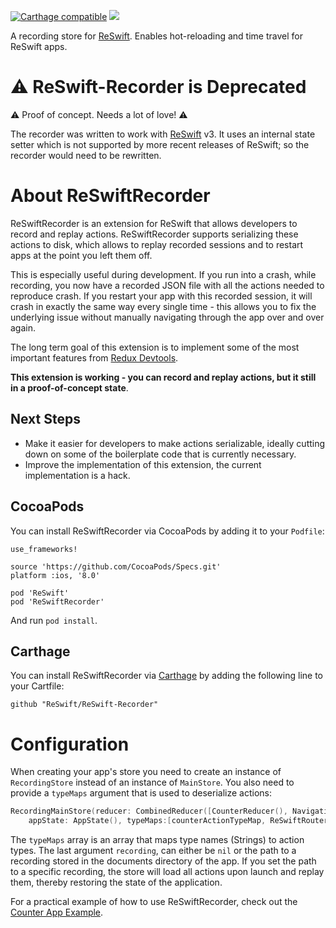 [![Carthage compatible](https://img.shields.io/badge/Carthage-compatible-4BC51D.svg?style=flat)](https://github.com/Carthage/Carthage) 
[![](https://img.shields.io/badge/license-MIT-blue.svg)](https://github.com/Swift-Flow/Swift-Flow/blob/master/LICENSE.md)

A recording store for [ReSwift][]. Enables hot-reloading and time travel for ReSwift apps.

# ⚠️ ReSwift-Recorder is Deprecated

⚠️ Proof of concept. Needs a lot of love! ⚠️

The recorder was written to work with [ReSwift][] v3. It uses an internal state setter which is not supported by more recent releases of ReSwift; so the recorder would need to be rewritten.

[reswift]: https://github.com/ReSwift/ReSwift

# About ReSwiftRecorder

ReSwiftRecorder is an extension for ReSwift that allows developers to record and replay actions. ReSwiftRecorder supports serializing these actions to disk, which allows to replay recorded sessions and to restart apps at the point you left them off.

This is especially useful during development. If you run into a crash, while recording, you now have a recorded JSON file with all the actions needed to reproduce crash. If you restart your app with this recorded session, it will crash in exactly the same way every single time - this allows you to fix the underlying issue without manually navigating through the app over and over again.

The long term goal of this extension is to implement some of the most important features from [Redux Devtools](https://github.com/gaearon/redux-devtools).

**This extension is working - you can record and replay actions, but it still in a proof-of-concept state**.

## Next Steps

- Make it easier for developers to make actions serializable, ideally cutting down on some of the boilerplate code that is currently necessary.
- Improve the implementation of this extension, the current implementation is a hack.

## CocoaPods

You can install ReSwiftRecorder via CocoaPods by adding it to your `Podfile`:

	use_frameworks!

	source 'https://github.com/CocoaPods/Specs.git'
	platform :ios, '8.0'

	pod 'ReSwift'
	pod 'ReSwiftRecorder'
	
And run `pod install`.

## Carthage

You can install ReSwiftRecorder via [Carthage]() by adding the following line to your Cartfile:

	github "ReSwift/ReSwift-Recorder"

# Configuration

When creating your app's store you need to create an instance of `RecordingStore` instead of an instance of `MainStore`. You also need to provide a `typeMaps` argument that is used to deserialize actions:

```swift
RecordingMainStore(reducer: CombinedReducer([CounterReducer(), NavigationReducer()]),
    appState: AppState(), typeMaps:[counterActionTypeMap, ReSwiftRouter.typeMap], recording: "recording.json")
```
The `typeMaps` array is an array that maps type names (Strings) to action types.
The last argument `recording`, can either be `nil` or the path to a recording stored in the documents directory of the app. If you set the path to a specific recording, the store will load all actions upon launch and replay them, thereby restoring the state of the application.

For a practical example of how to use ReSwiftRecorder, check out the [Counter App Example](https://github.com/ReSwift/CounterExample-Navigation-TimeTravel).
